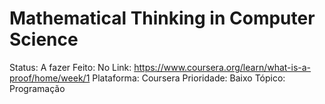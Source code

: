 # Mathematical Thinking in Computer Science

Status: A fazer
Feito: No
Link: https://www.coursera.org/learn/what-is-a-proof/home/week/1
Plataforma: Coursera
Prioridade: Baixo
Tópico: Programação